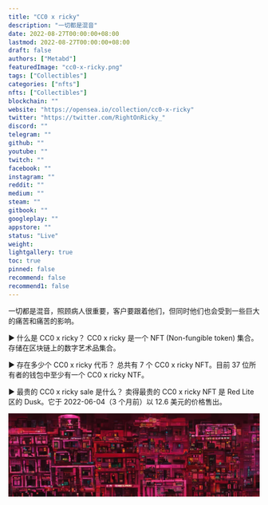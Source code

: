 ```yaml
---
title: "CC0 x ricky"
description: "一切都是混音"
date: 2022-08-27T00:00:00+08:00
lastmod: 2022-08-27T00:00:00+08:00
draft: false
authors: ["Metabd"]
featuredImage: "cc0-x-ricky.png"
tags: ["Collectibles"]
categories: ["nfts"]
nfts: ["Collectibles"]
blockchain: ""
website: "https://opensea.io/collection/cc0-x-ricky"
twitter: "https://twitter.com/RightOnRicky_"
discord: ""
telegram: ""
github: ""
youtube: ""
twitch: ""
facebook: ""
instagram: ""
reddit: ""
medium: ""
steam: ""
gitbook: ""
googleplay: ""
appstore: ""
status: "Live"
weight: 
lightgallery: true
toc: true
pinned: false
recommend: false
recommend1: false
---
```

一切都是混音，照顾病人很重要，客户要跟着他们，但同时他们也会受到一些巨大的痛苦和痛苦的影响。

▶ 什么是 CC0 x ricky？
CC0 x ricky 是一个 NFT (Non-fungible token) 集合。存储在区块链上的数字艺术品集合。

▶ 存在多少个 CC0 x ricky 代币？
总共有 7 个 CC0 x ricky NFT。目前 37 位所有者的钱包中至少有一个 CC0 x ricky NTF。

▶ 最贵的 CC0 x ricky sale 是什么？
卖得最贵的 CC0 x ricky NFT 是 Red Lite 区的 Dusk。它于 2022-06-04（3 个月前）以 12.6 美元的价格售出。

![nft](513412112312.jpg)